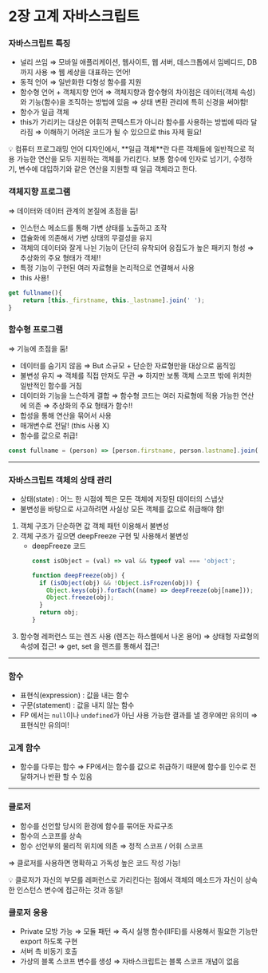 # 2장 고계 자바스크립트

### 자바스크립트 특징

- 널리 쓰임
  ⇒ 모바일 애플리케이션, 웹사이트, 웹 서버, 데스크톱에서 임베디드, DB까지 사용
  ⇒ 웹 세상을 대표하는 언어!
- 동적 언어
  ⇒ 일반화한 다형성 함수를 지원
- 함수형 언어 + 객체지향 언어
  ⇒ 객체지향과 함수형의 차이점은 데이터(객체 속성)와 기능(함수)을 조직하는 방법에 있음
  ⇒ 상태 변환 관리에 특히 신경을 써야함!
- 함수가 일급 객체
- this가 가리키는 대상은 어휘적 콘텍스트가 아니라 함수를 사용하는 방법에 따라 달라짐
  ⇒ 이해하기 어려운 코드가 될 수 있으므로 this 자제 필요!

<aside>
💡 컴퓨터 프로그래밍 언어 디자인에서, **일급 객체**란 다른 객체들에 일반적으로 적용 가능한 연산을 모두 지원하는 객체를 가리킨다. 보통 함수에 인자로 넘기기, 수정하기, 변수에 대입하기와 같은 연산을 지원할 때 일급 객체라고 한다.

</aside>

### 객체지향 프로그램

⇒ 데이터와 데이터 관계의 본질에 초점을 둠!

- 인스턴스 메소드를 통해 가변 상태를 노출하고 조작
- 캡슐화에 의존해서 가변 상태의 무결성을 유지
- 객체의 데이터와 잘게 나뉜 기능이 단단히 유착되어 응집도가 높은 패키지 형성
  ⇒ 추상화의 주요 형태가 객체!!
- 특정 기능이 구현된 여러 자료형을 논리적으로 연결해서 사용
- this 사용!

```jsx
get fullname(){
	return [this._firstname, this._lastname].join(' ');
}
```

### 함수형 프로그램

⇒ 기능에 초점을 둠!

- 데이터를 숨기지 않음
  ⇒ But 소규모 + 단순한 자료형만을 대상으로 움직임
- 불변성 유지
  ⇒ 객체를 직접 만져도 무관
  ⇒ 하지만 보통 객체 스코프 밖에 위치한 일반적인 함수를 거침
- 데이터와 기능을 느슨하게 결합
  ⇒ 함수형 코드는 여러 자료형에 적용 가능한 연산에 의존
  ⇒ 추상화의 주요 형태가 함수!!
- 합성을 통해 연산을 묶어서 사용
- 매개변수로 전달!
  (this 사용 X)
- 함수를 값으로 취급!

```jsx
const fullname = (person) => [person.firstname, person.lastname].join(' ');
```

---

### 자바스크립트 객체의 상태 관리

- 상태(state) : 어느 한 시점에 찍은 모든 객체에 저장된 데이터의 스냅샷
- 불변성을 바탕으로 사고하려면 사실상 모든 객체를 값으로 취급해야 함!

1. 객체 구조가 단순하면 값 객체 패턴 이용해서 불변성
2. 객체 구조가 깊으면 deepFreeze 구현 및 사용해서 불변성
   - deepFreeze 코드
     ```jsx
     const isObject = (val) => val && typeof val === 'object';

     function deepFreeze(obj) {
       if (isObject(obj) && !Object.isFrozen(obj)) {
         Object.keys(obj).forEach((name) => deepFreeze(obj[name]));
         Object.freeze(obj);
       }
       return obj;
     }
     ```
3. 함수형 레퍼런스 또는 렌즈 사용 (렌즈는 하스켈에서 나온 용어)
   ⇒ 상태형 자료형의 속성에 접근!
   ⇒ get, set 을 렌즈를 통해서 접근!

---

### 함수

- 표현식(expression) : 값을 내는 함수
- 구문(statement) : 값을 내지 않는 함수
- FP 에서는 `null`이나 `undefined`가 아닌 사용 가능한 결과를 낼 경우에만 유의미
  ⇒ 표현식만 유의미!

### 고계 함수

- 함수를 다루는 함수
  ⇒ FP에서는 함수를 값으로 취급하기 때문에 함수를 인수로 전달하거나 반환 할 수 있음

---

### 클로저

- 함수를 선언할 당시의 환경에 함수를 묶어둔 자료구조
- 함수의 스코프를 상속
- 함수 선언부의 물리적 위치에 의존
  ⇒ 정적 스코프 / 어휘 스코프

⇒ 클로저를 사용하면 명확하고 가독성 높은 코드 작성 가능!

<aside>
💡 클로저가 자신의 부모를 레퍼런스로 가리킨다는 점에서 객체의 메소드가 자신이 상속한 인스턴스 변수에 접근하는 것과 동일!

</aside>

### 클로저 응용

- Private 모방 가능
  ⇒ 모듈 패턴
  ⇒ 즉시 실행 함수(IIFE)를 사용해서 필요한 기능만 export 하도록 구현
- 서버 측 비동기 호출
- 가상의 블록 스코프 변수를 생성
  ⇒ 자바스크립트는 블록 스코프 개념이 없음
